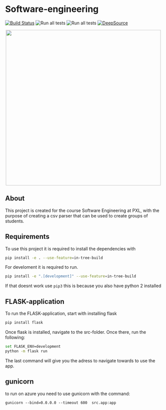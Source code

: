 # Software-engineering

[![Build Status](https://dev.azure.com/3AONA/Software%20engineering/_apis/build/status/timmermansjoy.Software-engineering?branchName=main)](https://dev.azure.com/3AONA/Software%20engineering/_build/latest?definitionId=1&branchName=main)
![Run all tests](https://github.com/timmermansjoy/Software-engineering/actions/workflows/run_tests.yml/badge.svg)
![Run all tests](https://github.com/timmermansjoy/Software-engineering/actions/workflows/main_3tina.yml/badge.svg)
[![DeepSource](https://deepsource.io/gh/timmermansjoy/Software-engineering.svg/?label=active+issues&show_trend=true&token=fNqmvRX-yr1W5fMA9Ic-rBOa)](https://deepsource.io/gh/timmermansjoy/Software-engineering/?ref=repository-badge)

<p align="center">
  <img width="500px" src="https://images.unsplash.com/photo-1538474705339-e87de81450e8?ixlib=rb-1.2.1&ixid=MnwxMjA3fDB8MHxwaG90by1wYWdlfHx8fGVufDB8fHx8&auto=format&fit=crop&w=1470&q=80">
</p>

## About

This project is created for the course Software Engineering at PXL, with the purpose of creating a csv parser that can be used to create groups of students.

## Requirements

To use this project it is required to install the dependencies with

```bash
pip install -e . --use-feature=in-tree-build
```

For develoment it is required to run.

```bash
pip install -e ".[development]" --use-feature=in-tree-build
```

If that doesnt work use `pip3` this is because you also have python 2 installed

## FLASK-application

To run the FLASK-application, start with installing flask

```bash
pip install flask
```

Once flask is installed, navigate to the src-folder. Once there, run the following:

```bash
set FLASK_ENV=development
python -m flask run
```

The last command will give you the adress to navigate towards to use the app.

## gunicorn

to run on azure you need to use gunicorn with the command:

```
gunicorn --bind=0.0.0.0 --timeout 600  src.app:app
```

